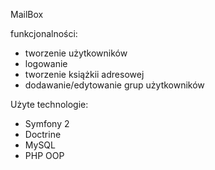 MailBox

funkcjonalności:

- tworzenie użytkowników
- logowanie
- tworzenie książkii adresowej
- dodawanie/edytowanie grup użytkowników

Użyte technologie:
 - Symfony 2
 - Doctrine
 - MySQL
 - PHP OOP



